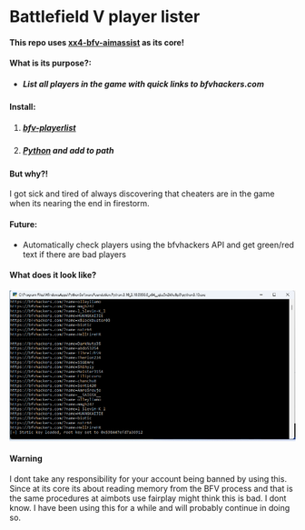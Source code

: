 # Battlefield V player lister
#### This repo uses [xx4-bfv-aimassist](https://github.com/exex4/xx4-bfv-aimassist) as its core!
#### What is its purpose?:
 - ##### List all players in the game with quick links to bfvhackers.com
#### Install:
1. ##### [bfv-playerlist](https://github.com/perheld/bfv-playerlist)
2. ##### [Python](https://www.python.org/downloads/) and add to path

#### But why?!
I got sick and tired of always discovering that cheaters are in the game when its nearing the end in firestorm.

#### Future:
 - Automatically check players using the bfvhackers API and get green/red text if there are bad players

#### What does it look like?
![Screenshot](screenshot.png)

#### Warning
I dont take any responsibility for your account being banned by using this. Since at its core its about reading memory from the BFV process and that is the same procedures at aimbots use fairplay might think this is bad. I dont know. I have been using this for a while and will probably continue in doing so.
